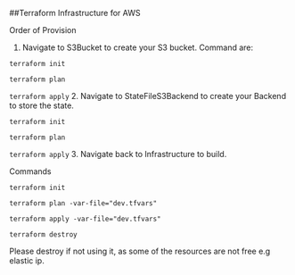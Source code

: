 ##Terraform Infrastructure for AWS

Order of Provision
1. Navigate to S3Bucket to create your S3 bucket.
Command are:


```terraform init```

```terraform plan```

```terraform apply```
2. Navigate to StateFileS3Backend to create your Backend to store the state.

```terraform init```

```terraform plan```

```terraform apply```
3. Navigate back to Infrastructure to build.

Commands

```terraform init```

```terraform plan -var-file="dev.tfvars" ```

```terraform apply -var-file="dev.tfvars" ```

```terraform destroy```

Please destroy if not using it, as some of the resources are not free e.g elastic ip.